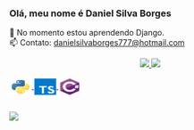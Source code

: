 ### Olá, meu nome é Daniel Silva Borges

 🌱 No momento estou aprendendo Django.                                                                                                                                 
 📫 Contato: danielsilvaborges777@hotmail.com

<div align="center">
  <a href="https://github.com/Zeff1997">
  <img height="180em" src="https://github-readme-stats.vercel.app/api?username=Zeff1997&show_icons=true&theme=github_dark&include_all_commits=true&count_private=true"/>
   <img height="180em" src="https://github-readme-stats.vercel.app/api/top-langs/?username=Zeff1997&layout=compact&langs_count=7&theme=github_dark"/>
</div>

<div style="display: inline_block"><br>
  <img align="center" alt="Rafa-Python" height="30" width="40" src="https://raw.githubusercontent.com/devicons/devicon/master/icons/python/python-original.svg">
  <img align="center" alt="Rafa-Ts" height="30" width="40" src="https://raw.githubusercontent.com/devicons/devicon/master/icons/typescript/typescript-plain.svg">
  <img align="center" alt="Rafa-Csharp" height="30" width="40" src="https://raw.githubusercontent.com/devicons/devicon/master/icons/csharp/csharp-original.svg">

 ## 
  
<div> 
 
  <a href="https://www.linkedin.com/in/daniel-silva-4a8910215/" target="_blank"><img src="https://img.shields.io/badge/-LinkedIn-%230077B5?style=for-the-badge&logo=linkedin&logoColor=white"></a> 
 
 
</div>
